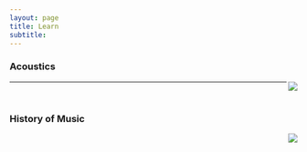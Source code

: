 ```yaml
---
layout: page
title: Learn
subtitle:
---
```


<head>
<!-- Google Tag Manager -->
<script>(function(w,d,s,l,i){w[l]=w[l]||[];w[l].push({'gtm.start':
new Date().getTime(),event:'gtm.js'});var f=d.getElementsByTagName(s)[0],
j=d.createElement(s),dl=l!='dataLayer'?'&l='+l:'';j.async=true;j.src=
'https://www.googletagmanager.com/gtm.js?id='+i+dl;f.parentNode.insertBefore(j,f);
})(window,document,'script','dataLayer','GTM-W9GZSVS');</script>
<!-- End Google Tag Manager -->
</head>
<body>
<!-- Google Tag Manager (noscript) -->
<noscript><iframe src="https://www.googletagmanager.com/ns.html?id=GTM-W9GZSVS"
height="0" width="0" style="display:none;visibility:hidden"></iframe></noscript>
<!-- End Google Tag Manager (noscript) -->
</body>

### Acoustics

[<img src="https://velitch.github.io/velitch/assets/img/learn/acustica_percezione/acustica_percezione.png" align="right" />](https://velitch.github.io/velitch/pages/learn/acoustics/interazione_acustica_negli_spazi_e_meccanismi_di_percezione/)

___________
&nbsp;

### History of Music

[<img src="https://velitch.github.io/velitch/assets/img/learn/il_paradigma_di_stockhausen/il_paradigm_di_stockhausen.png" align="right" />](https://velitch.github.io/velitch/pages/learn/history_of_music/il_paradigma_di_stockhausen/)
